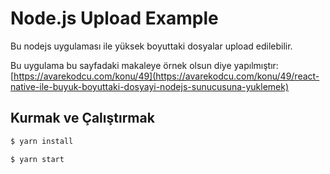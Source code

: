 # Node.js Upload Example
Bu nodejs uygulaması ile yüksek boyuttaki dosyalar upload edilebilir.

Bu uygulama bu sayfadaki makaleye örnek olsun diye yapılmıştır: [https://avarekodcu.com/konu/49](https://avarekodcu.com/konu/49/react-native-ile-buyuk-boyuttaki-dosyayi-nodejs-sunucusuna-yuklemek)

## Kurmak ve Çalıştırmak

```bash
$ yarn install

$ yarn start
```